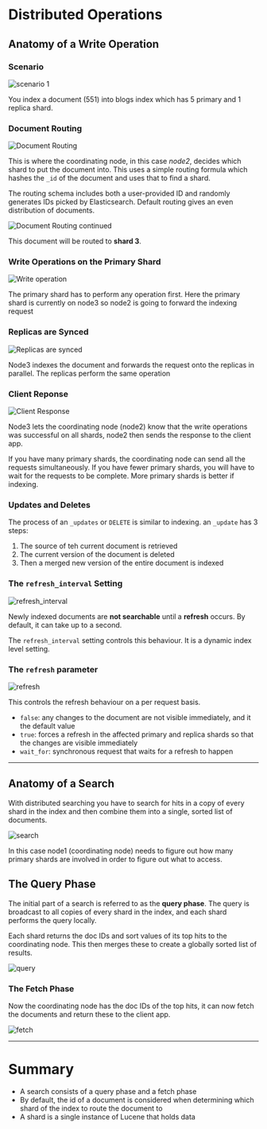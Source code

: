 # Distributed Operations

## Anatomy of a Write Operation

### Scenario

![scenario 1](./assets/scenario1.png)

You index a document (551) into blogs index which has 5 primary and 1 replica shard.

### Document Routing

![Document Routing](./assets/documentRouting.png)

This is where the coordinating node, in this case *node2*, decides which shard to put the document into. This uses a simple routing formula which hashes the `_id` of the document and uses that to find a shard. 

The routing schema includes both a user-provided ID and randomly generates IDs picked by Elasticsearch. Default routing gives an even distribution of documents.

![Document Routing continued](./assets/routingCont.png)

This document will be routed to **shard 3**.

### Write Operations on the Primary Shard

![Write operation](./assets/writeOp.png)

The primary shard has to perform any operation first. Here the primary shard is currently on node3 so node2 is going to forward the indexing request

### Replicas are Synced

![Replicas are synced](./assets/replicaSync.png)

Node3 indexes the document and forwards the request onto the replicas in parallel. The replicas perform the same operation

### Client Reponse

![Client Response](./assets/response.png)

Node3 lets the coordinating node (node2) know that the write operations was successful on all shards, node2 then sends the response to the client app.

If you have many primary shards, the coordinating node can send all the requests simultaneously. If you have fewer primary shards, you will have to wait for the requests to be complete. More primary shards is better if indexing.

### Updates and Deletes

The process of an `_updates` or `DELETE` is similar to indexing. an `_update` has 3 steps:

1. The source of teh current document is retrieved
2. The current version of the document is deleted
3. Then a merged new version of the entire document is indexed

### The `refresh_interval` Setting

![refresh_interval](./assets/refresh_interval.png)

Newly indexed documents are **not searchable** until a **refresh** occurs. By default, it can take up to a second.

The `refresh_interval` setting controls this behaviour. It is a dynamic index level setting.

### The `refresh` parameter

![refresh](./assets/refresh.png)

This controls the refresh behaviour on a per request basis.

* `false`: any changes to the document are not visible immediately, and it the default value
* `true`: forces a refresh in the affected primary and replica shards so that the changes are visible immediately
* `wait_for`: synchronous request that waits for a refresh to happen
***

## Anatomy of a Search

With distributed searching you have to search for hits in a copy of every shard in the index and then combine them into a single, sorted list of documents.

![search](./assets/search.png)

In this case node1 (coordinating node) needs to figure out how many primary shards are involved in order to figure out what to access.

## The Query Phase

The initial part of a search is referred to as the **query phase**. The query is broadcast to all copies of every shard in the index, and each shard performs the query locally.

Each shard returns the doc IDs and sort values of its top hits to the coordinating node. This then merges these to create a globally sorted list of results.

![query](./assets/query.png)

### The Fetch Phase

Now the coordinating node has the doc IDs of the top hits, it can now fetch the documents and return these to the client app.

![fetch](./assets/fetch.png)
***

# Summary

* A search consists of a query phase and a fetch phase
* By default, the id of a document is considered when determining which shard of the index to route the document to
* A shard is a single instance of Lucene that holds data